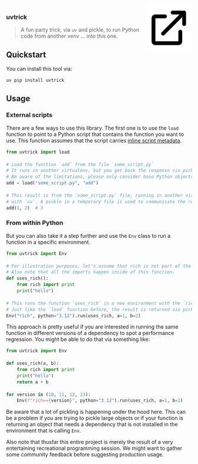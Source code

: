 <img src="img.png" width="125" height="125" align="right" />

### uvtrick

> A fun party trick, via `uv` and pickle, to run Python code from another venv ... into this one.

## Quickstart 

You can install this tool via: 

```
uv pip install uvtrick
```

## Usage 

### External scripts

There are a few ways to use this library. The first one is to use the `load` function to point 
to a Python script that contains the function you want to use. This function assumes that the 
script carries [inline script metadata](https://packaging.python.org/en/latest/specifications/inline-script-metadata/). 

```python
from uvtrick import load

# Load the function `add` from the file `some_script.py`
# It runs in another virtualenv, but you get back the response via pickle. 
# Be aware of the limitations, please only consider base Python objects.
add = load("some_script.py", "add")

# This result is from the `some_script.py` file, running in another virtualenv 
# with `uv`. A pickle in a temporary file is used to communicate the result.
add(1, 2)  # 3
```

### From within Python

But you can also take it a step further and use the `Env` class to run a function in a specific environment. 

```python
from uvtrick import Env

# For illustration purposes, let's assume that rich is not part of the current environment. 
# Also note that all the imports happen inside of this function. 
def uses_rich():
    from rich import print
    print("hello")

# This runs the function `uses_rich` in a new environment with the `rich` package installed.
# Just like the `load` function before, the result is returned via pickle. 
Env("rich", python="3.12").run(uses_rich, a=1, b=2)
```

This approach is pretty useful if you are interested in running the same function in different versions of 
a dependency to spot a performance regression. You might be able to do that via something like:

```python
from uvtrick import Env

def uses_rich(a, b):
    from rich import print
    print("hello")
    return a + b

for version in (10, 11, 12, 13):
    Env(f"rich=={version}", python="3.12").run(uses_rich, a=1, b=2)
```

Be aware that a lot of pickling is happening under the hood here. This can be a problem if you are trying to pickle large objects
or if your function is returning an object that needs a dependency that is not installed in the environment that is calling `Env`. 

Also note that thusfar this entire project is merely the result of a very entertaining recreational programming session. 
We might want to gather some community feedback before suggesting production usage. 

